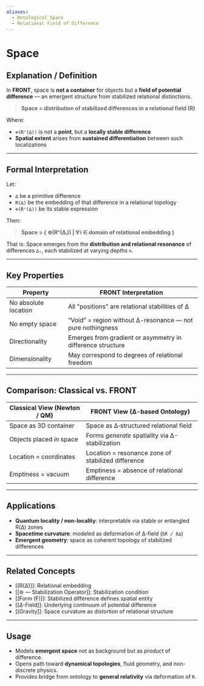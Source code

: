 ```yaml
---
aliases:
  - Ontological Space
  - Relational Field of Difference
---
```



# Space


## Explanation / Definition

In **FRONT**, space is **not a container** for objects but a **field of potential difference** — an emergent structure from stabilized relational distinctions.

> **Space = distribution of stabilized differences in a relational field (R)**

Where:

* `⊚(Rⁿ(∆))` is not a **point**, but a **locally stable difference**
* **Spatial extent** arises from **sustained differentiation** between such localizations

---

## Formal Interpretation

Let:

* `∆` be a primitive difference
* `R(∆)` be the embedding of that difference in a relational topology
* `⊚(Rⁿ(∆))` be its stable expression

Then:

> **Space = { ⊚(Rⁿ(∆ᵢ)) | ∀ i ∈ domain of relational embedding }**

That is:
Space emerges from the **distribution and relational resonance** of differences `∆ᵢ`, each stabilized at varying depths `n`.

---

## Key Properties

| Property             | FRONT Interpretation                                       |
| -------------------- | ---------------------------------------------------------- |
| No absolute location | All "positions" are relational stabilities of ∆            |
| No empty space       | “Void” = region without ∆-resonance — not pure nothingness |
| Directionality       | Emerges from gradient or asymmetry in difference structure |
| Dimensionality       | May correspond to degrees of relational freedom            |

---

## Comparison: Classical vs. FRONT

| Classical View (Newton / QM) | FRONT View (∆-based Ontology)                      |
| ---------------------------- | -------------------------------------------------- |
| Space as 3D container        | Space as ∆‑structured relational field             |
| Objects placed *in* space    | Forms *generate* spatiality via ∆-stabilization    |
| Location = coordinates       | Location = resonance zone of stabilized difference |
| Emptiness = vacuum           | Emptiness = absence of relational difference       |

---

## Applications

* **Quantum locality / non-locality**: interpretable via stable or entangled R(∆) zones
* **Spacetime curvature**: modeled as deformation of ∆-field (`δR / δ∆`)
* **Emergent geometry**: space as coherent topology of stabilized differences

---

## Related Concepts

* [[R(∆)]]: Relational embedding
* [[⊚ — Stabilization Operator]]: Stabilization condition
* [[Form (F)]]: Stabilized difference defines spatial entity
* [[∆-Field]]: Underlying continuum of potential difference
* [[Gravity]]: Space curvature as distortion of relational structure

---

## Usage

* Models **emergent space** not as background but as *product* of difference.
* Opens path toward **dynamical topologies**, fluid geometry, and non-discrete physics.
* Provides bridge from ontology to **general relativity** via deformation of `R`.

